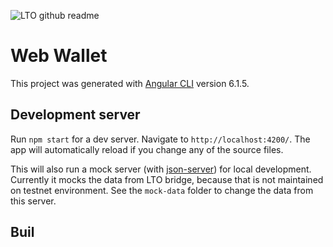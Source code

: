 ![LTO github readme](https://user-images.githubusercontent.com/100821/196711741-96cd4ba5-932a-4e95-b420-42d4d61c21fd.png)

# Web Wallet

This project was generated with [Angular CLI](https://github.com/angular/angular-cli) version 6.1.5.

## Development server

Run `npm start` for a dev server. Navigate to `http://localhost:4200/`. The app will automatically reload if you change any of the source files.

This will also run a mock server (with [json-server](https://www.npmjs.com/package/json-server)) for local development. Currently it mocks the data from LTO bridge, because that is not maintained on testnet environment. See the `mock-data` folder to change the data from this server.

## Buil